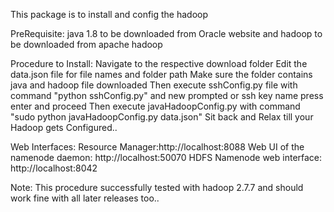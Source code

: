 This package is to install and config the hadoop

PreRequisite:
  java 1.8 to be downloaded from Oracle website
   and hadoop to be downloaded from apache hadoop
  
Procedure to Install:
  Navigate to the respective download folder
  Edit the data.json file for file names and folder path
  Make sure the folder contains java and hadoop file downloaded
  Then execute sshConfig.py file with command "python sshConfig.py" and new prompted or ssh key name press enter and proceed
  Then execute javaHadoopConfig.py with command "sudo python javaHadoopConfig.py data.json"
  Sit back and Relax till your Hadoop gets Configured..
  
  Web Interfaces:
    Resource Manager:http://localhost:8088
    Web UI of the namenode daemon: http://localhost:50070
    HDFS Namenode web interface: http://localhost:8042
    
Note:
  This procedure successfully tested with hadoop 2.7.7 and should work fine with all later releases too..
